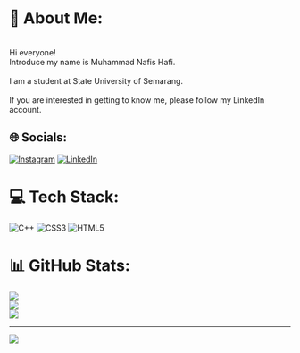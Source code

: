 # 💫 About Me:
<br>Hi everyone!<br>Introduce my name is Muhammad Nafis Hafi.<br><br>I am a student at State University of Semarang.<br><br>If you are interested in getting to know me, please follow my LinkedIn account.


## 🌐 Socials:
[![Instagram](https://img.shields.io/badge/Instagram-%23E4405F.svg?logo=Instagram&logoColor=white)](https://instagram.com/@hafi_117) [![LinkedIn](https://img.shields.io/badge/LinkedIn-%230077B5.svg?logo=linkedin&logoColor=white)](https://linkedin.com/in/muhammad-nafis-hafi-8067a9267) 

# 💻 Tech Stack:
![C++](https://img.shields.io/badge/c++-%2300599C.svg?style=for-the-badge&logo=c%2B%2B&logoColor=white) ![CSS3](https://img.shields.io/badge/css3-%231572B6.svg?style=for-the-badge&logo=css3&logoColor=white) ![HTML5](https://img.shields.io/badge/html5-%23E34F26.svg?style=for-the-badge&logo=html5&logoColor=white)
# 📊 GitHub Stats:
![](https://github-readme-stats.vercel.app/api?username=nafishafi&theme=radical&hide_border=false&include_all_commits=true&count_private=true)<br/>
![](https://github-readme-streak-stats.herokuapp.com/?user=nafishafi&theme=radical&hide_border=false)<br/>
![](https://github-readme-stats.vercel.app/api/top-langs/?username=nafishafi&theme=radical&hide_border=false&include_all_commits=true&count_private=true&layout=compact)

---
[![](https://visitcount.itsvg.in/api?id=nafishafi&icon=6&color=0)](https://visitcount.itsvg.in)

<!-- Proudly created with GPRM ( https://gprm.itsvg.in ) -->
